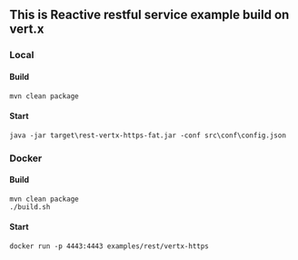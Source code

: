 ## This is Reactive restful service example build on vert.x

### Local 

#### Build
```
mvn clean package
```

#### Start
```
java -jar target\rest-vertx-https-fat.jar -conf src\conf\config.json
```

### Docker

#### Build
```
mvn clean package
./build.sh
```

#### Start
```
docker run -p 4443:4443 examples/rest/vertx-https
```
